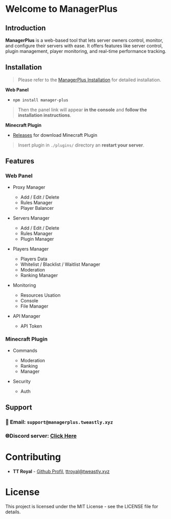 # Welcome to ManagerPlus



## Introduction

**ManagerPlus** is a web-based tool that lets server owners control, monitor, and configure their servers with ease. It offers features like server control, plugin management, player monitoring, and real-time performance tracking.

## Installation

> Please refer to the [ManagerPlus Installation](https://github.com/SparkAudio/Spark-TTS/issues/5) for detailed installation.

__Web Panel__

- `npm install manager-plus` 

> Then the panel link will appear **in the console** and **follow the installation instructions**.

__Minecraft Plugin__
- [ Releases](https://github.com/Tweastly/ManagerPlus/releases/) for download Minecraft Plugin
> Insert plugin in `./plugins/` directory an **restart your server**.

## Features

### Web Panel

- Proxy Manager
	- Add / Edit / Delete
	- Rules Manager
	- Player Balancer
	
- Servers Manager
	- Add / Edit / Delete
	- Rules Manager
	- Plugin Manager
- Players Manager
	- Players Data
	- Whitelist / Blacklist / Waitlist Manager
	- Moderation
	- Ranking Manager
- Monitoring
	- Resources Usation
	- Console
	- File Manager
- API Manager
	- API Token
	
### Minecraft Plugin
- Commands
	- Moderation
	- Ranking
	- Manager
	
- Security
	- Auth
	
## Support
### 📧 Email: `support@managerplus.tweastly.xyz`
### 🌐Discord server: [Click Here](d)

# Contributing
 - **TT Royal** - [Github Profil](https://github.com/TTRoyal), ttroyal@tweastly.xyz

# License
This project is licensed under the MIT License - see the LICENSE file for details.
